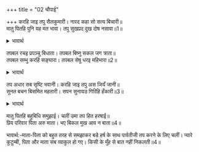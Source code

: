 +++
title = "02 चौपाई"

+++
करहि जाइ तपु सैलकुमारी। नारद कहा सो सत्य बिचारी॥  
मातु पितहि पुनि यह मत भावा। तपु सुखप्रद दुख दोष नसावा॥1॥  

<details><summary>भावार्थ</summary>

हे पार्वती! नारदजी ने जो कहा है, उसे सत्य समझकर तू जाकर तप कर। फिर यह बात तेरे माता-पिता को भी अच्छी लगी है। तप सुख देने वाला और दुःख-दोष का नाश करने वाला है॥1॥  
</details>

तपबल रचइ प्रपञ्चु बिधाता। तपबल बिष्नु सकल जग त्राता॥  
तपबल सम्भु करहिं सङ्घारा। तपबल सेषु धरइ महिभारा॥2॥  

<details><summary>भावार्थ</summary>

तप के बल से ही ब्रह्मा संसार को रचते हैं और तप के बल से ही बिष्णु सारे जगत का पालन करते हैं। तप के बल से ही शम्भु (रुद्र रूप से) जगत का संहार करते हैं और तप के बल से ही शेषजी पृथ्वी का भार धारण करते हैं॥2॥  
</details>

तप अधार सब सृष्टि भवानी। करहि जाइ तपु अस जियँ जानी॥  
सुनत बचन बिसमित महतारी। सपन सुनायउ गिरिहि हँकारी॥3॥  

<details><summary>भावार्थ</summary>

हे भवानी! सारी सृष्टि तप के ही आधार पर है। ऐसा जी में जानकर तू जाकर तप कर। यह बात सुनकर माता को बडा अचरज हुआ और उसने हिमवान्‌ को बुलाकर वह स्वप्न सुनाया॥3॥  
</details>

मातु पितहि बहुबिधि समुझाई। चलीं उमा तप हित हरषाई॥  
प्रिय परिवार पिता अरु माता। भए बिकल मुख आव न बाता॥4॥  

भावार्थ:-माता-पिता को बहुत तरह से समझाकर बडे हर्ष के साथ पार्वतीजी तप करने के लिए चलीं। प्यारे कुटुम्बी, पिता और माता सब व्याकुल हो गए। किसी के मुँह से बात नहीं निकलती॥4॥  